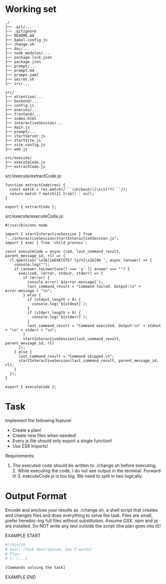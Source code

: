 # Working set

```
./
├── .git/...
├── .gitignore
├── README.md
├── babel.config.js
├── change.sh
├── doc/...
├── node_modules/...
├── package-lock.json
├── package.json
├── prompt/...
├── prompt.md
├── prompt.yaml
├── secret.sh
├── src/...

```
```
src/
├── attention/...
├── backend/...
├── config.js
├── execute/...
├── frontend/...
├── index.html
├── interactiveSession/...
├── main.js
├── prompt/...
├── startServer.js
├── startVite.js
├── vite.config.js
├── web.js

```
```
src/execute/
├── executeCode.js
├── extractCode.js

```
src/execute/extractCode.js:
```
function extractCode(res) {
  const match = res.match(/```(sh|bash)([\s\S]*?)```/);
  return match ? match[2].trim() : null;
}

export { extractCode };

```

src/execute/executeCode.js:
```
#!/usr/bin/env node

import { startInteractiveSession } from "../interactiveSession/startInteractiveSession.js";
import { exec } from 'child_process';

const executeCode = async (cod, last_command_result, parent_message_id, rl) => {
  rl.question('\x1b[1mEXECUTE? [y/n]\x1b[0m ', async (answer) => {
    console.log("");
    if (answer.toLowerCase() === 'y' || answer === "") {
      exec(cod, (error, stdout, stderr) => {
        if (error) {
          console.error(`${error.message}`);
          last_command_result = "Command failed. Output:\n" + error.message + "\n";
        } else {
          if (stdout.length > 0) {
            console.log(`${stdout}`);
          }
          if (stderr.length > 0) {
            console.log(`${stderr}`);
          }
          last_command_result = "Command executed. Output:\n" + stdout + "\n" + stderr + "\n";
        }
        startInteractiveSession(last_command_result, parent_message_id, rl)
      });
    } else {
      last_command_result = "Command skipped.\n";
      startInteractiveSession(last_command_result, parent_message_id, rl);
    }
  });
}

export { executeCode };

```


# Task

Implement the following feature!

- Create a plan!
- Create new files when needed!
- Every js file should only export a single function!
- Use ES6 imports!

Requirements:

1. The executed code should be written to ./change.sh before executing. 2. While executing the code, I do not see output in the terminal. Forward it! 3. executeCode.js is too big. We need to split in two logically.



# Output Format

Encode and enclose your results as ./change.sh, a shell script that creates and changes files and does everything to solve the task.
Files are small, prefer heredoc-ing full files without substitution.
Assume OSX.
npm and jq are installed.
Do NOT write any text outside the script (the plan goes into it)!


EXAMPLE START

```sh
#!/bin/sh
# Goal: [Task description, max 7 words]
# Plan:
# 1. [...]

[Commands solving the task]
```

EXAMPLE END

